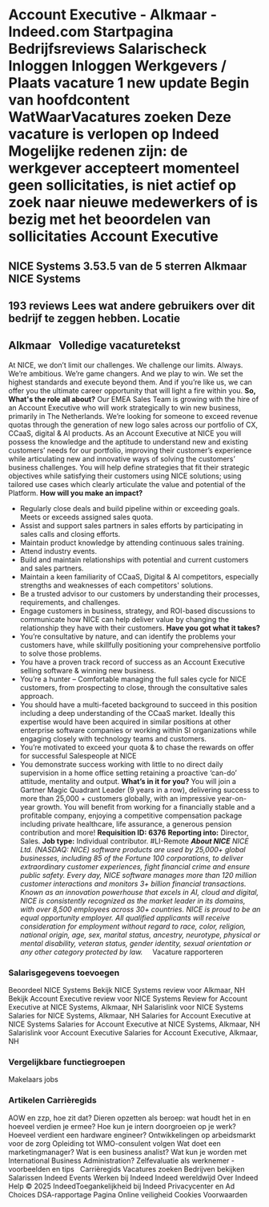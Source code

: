 Account Executive - Alkmaar - Indeed.com
Startpagina
Bedrijfsreviews
Salarischeck
Inloggen
Inloggen
Werkgevers / Plaats vacature
1 new update
Begin van hoofdcontent
WatWaarVacatures zoeken
Deze vacature is verlopen op Indeed
Mogelijke redenen zijn: de werkgever accepteert momenteel geen sollicitaties, is niet actief op zoek naar nieuwe medewerkers of is bezig met het beoordelen van sollicitaties
Account Executive
=================
NICE Systems
3.53.5 van de 5 sterren
Alkmaar
NICE Systems
------------
193 reviews
Lees wat andere gebruikers over dit bedrijf te zeggen hebben.
Locatie
-------
Alkmaar
&nbsp;
Volledige vacaturetekst
-----------------------
At NICE, we don’t limit our challenges. We challenge our limits. Always. We’re ambitious. We’re game changers. And we play to win. We set the highest standards and execute beyond them. And if you’re like us, we can offer you the ultimate career opportunity that will light a fire within you.
**So, What's the role all about?**
Our EMEA Sales Team is growing with the hire of an Account Executive who will work strategically to win new business, primarily in The Netherlands. We’re looking for someone to exceed revenue quotas through the generation of new logo sales across our portfolio of CX, CCaaS, digital & AI products.
As an Account Executive at NICE you will possess the knowledge and the aptitude to understand new and existing customers’ needs for our portfolio, improving their customer’s experience while articulating new and innovative ways of solving the customers’ business challenges. You will help define strategies that fit their strategic objectives while satisfying their customers using NICE solutions; using tailored use cases which clearly articulate the value and potential of the Platform.
**How will you make an impact?**
* Regularly close deals and build pipeline within or exceeding goals. Meets or exceeds assigned sales quota.
* Assist and support sales partners in sales efforts by participating in sales calls and closing efforts.
* Maintain product knowledge by attending continuous sales training.
* Attend industry events.
* Build and maintain relationships with potential and current customers and sales partners.
* Maintain a keen familiarity of CCaaS, Digital & AI competitors, especially strengths and weaknesses of each competitors' solutions.
* Be a trusted advisor to our customers by understanding their processes, requirements, and challenges.
* Engage customers in business, strategy, and ROI-based discussions to communicate how NICE can help deliver value by changing the relationship they have with their customers.
**Have you got what it takes?**
* You’re consultative by nature, and can identify the problems your customers have, while skillfully positioning your comprehensive portfolio to solve those problems.
* You have a proven track record of success as an Account Executive selling software & winning new business.
* You’re a hunter – Comfortable managing the full sales cycle for NICE customers, from prospecting to close, through the consultative sales approach.
* You should have a multi-faceted background to succeed in this position including a deep understanding of the CCaaS market. Ideally this expertise would have been acquired in similar positions at other enterprise software companies or working within SI organizations while engaging closely with technology teams and customers.
* You’re motivated to exceed your quota & to chase the rewards on offer for successful Salespeople at NICE
* You demonstrate success working with little to no direct daily supervision in a home office setting retaining a proactive ‘can-do’ attitude, mentality and output.
**What’s in it for you?**
You will join a Gartner Magic Quadrant Leader (9 years in a row), delivering success to more than 25,000 + customers globally, with an impressive year-on-year growth.
You will benefit from working for a financially stable and a profitable company, enjoying a competitive compensation package including private healthcare, life assurance, a generous pension contribution and more!
**Requisition ID: 6376**
**Reporting into:** Director, Sales.
**Job type:** Individual contributor.
#LI-Remote
***About NICE***
*NICE Ltd. (NASDAQ: NICE) software products are used by 25,000+ global businesses, including 85 of the Fortune 100 corporations, to deliver extraordinary customer experiences, fight financial crime and ensure public safety. Every day, NICE software manages more than 120 million customer interactions and monitors 3+ billion financial transactions.*
*Known as an innovation powerhouse that excels in AI, cloud and digital, NICE is consistently recognized as the market leader in its domains, with over 8,500 employees across 30+ countries.*
*NICE is proud to be an equal opportunity employer. All qualified applicants will receive consideration for employment without regard to race, color, religion, national origin, age, sex, marital status, ancestry, neurotype, physical or mental disability, veteran status, gender identity, sexual orientation or any other category protected by law.*
&nbsp;
&nbsp;
Vacature rapporteren
### Salarisgegevens toevoegen
Beoordeel NICE Systems
Bekijk NICE Systems review voor Alkmaar, NH
Bekijk Account Executive review voor NICE Systems
Review for Account Executive at NICE Systems, Alkmaar, NH
Salarislink voor NICE Systems
Salaries for NICE Systems, Alkmaar, NH
Salaries for Account Executive at NICE Systems
Salaries for Account Executive at NICE Systems, Alkmaar, NH
Salarislink voor Account Executive
Salaries for Account Executive, Alkmaar, NH
&nbsp;
### Vergelijkbare functiegroepen
Makelaars jobs
&nbsp;
### Artikelen Carrièregids
AOW en zzp, hoe zit dat?
Dieren opzetten als beroep: wat houdt het in en hoeveel verdien je ermee?
Hoe kun je intern doorgroeien op je werk?
Hoeveel verdient een hardware engineer?
Ontwikkelingen op arbeidsmarkt voor de zorg
Opleiding tot WMO-consulent volgen
Wat doet een marketingmanager?
Wat is een business analist?
Wat kun je worden met International Business Administration?
Zelfevaluatie als werknemer - voorbeelden en tips
&nbsp;
Carrièregids Vacatures zoeken Bedrijven bekijken Salarissen Indeed Events Werken bij Indeed Indeed wereldwijd Over Indeed Help
© 2025 IndeedToegankelijkheid bij Indeed Privacycenter en Ad Choices DSA-rapportage Pagina Online veiligheid Cookies Voorwaarden
